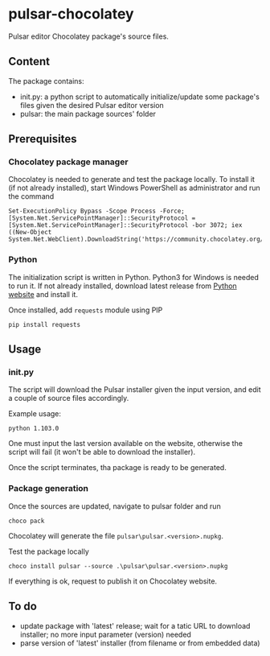 # pulsar-chocolatey

Pulsar editor Chocolatey package's source files.

## Content

The package contains:

- init.py: a python script to automatically initialize/update some package's files given the desired Pulsar editor version
- pulsar: the main package sources' folder


## Prerequisites

### Chocolatey package manager

Chocolatey is needed to generate and test the package locally. To install it (if not already installed), start Windows PowerShell as administrator and run the command

```
Set-ExecutionPolicy Bypass -Scope Process -Force; [System.Net.ServicePointManager]::SecurityProtocol = [System.Net.ServicePointManager]::SecurityProtocol -bor 3072; iex ((New-Object System.Net.WebClient).DownloadString('https://community.chocolatey.org/install.ps1'))
```

### Python

The initialization script is written in Python. Python3 for Windows is needed to run it. If not already installed, download latest release from [Python website](https://www.python.org/downloads/windows/) and install it.

Once installed, add `requests` module using PIP

```
pip install requests
````

## Usage

### init.py

The script will download the Pulsar installer given the input version, and edit a couple of source files accordingly.

Example usage:

```
python 1.103.0
```

One must input the last version available on the website, otherwise the script will fail (it won't be able to download the installer).

Once the script terminates, tha package is ready to be generated.

### Package generation

Once the sources are updated, navigate to pulsar folder and run

```
choco pack
```

Chocolatey will generate the file `pulsar\pulsar.<version>.nupkg`.

Test the package locally

```
choco install pulsar --source .\pulsar\pulsar.<version>.nupkg
```

If everything is ok, request to publish it on Chocolatey website.

## To do

- update package with 'latest' release; wait for a tatic URL to download installer; no more input parameter (version) needed
- parse version of 'latest' installer (from filename or from embedded data)

